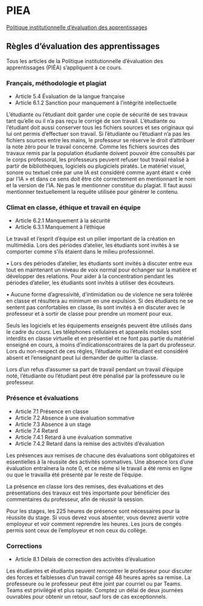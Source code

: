# PIEA


[Politique institutionnelle d’évaluation des apprentissages](https://www.cmontmorency.qc.ca/wp-content/uploads/images/college/regles-et-reglements/Politique_institutionnelle_evaluation_des_apprentissages_PIEA_2023.pdf)

## Règles d’évaluation des apprentissages

Tous les articles de la Politique institutionnelle d’évaluation des apprentissages (PIÉA) s’appliquent à ce cours.

### Français, méthodologie et plagiat

* Article 5.4 Évaluation de la langue française
* Article 6.1.2 Sanction pour manquement à l’intégrité intellectuelle


L’étudiante ou l’étudiant doit garder une copie de sécurité de ses travaux tant qu’elle ou il n’a pas reçu le corrigé de son travail.
L’étudiante ou l’étudiant doit aussi conserver tous les fichiers sources et ses originaux qui lui ont permis d’effectuer son travail. Si l’étudiante ou l’étudiant n’a pas les fichiers sources entre les mains, le professeur se réserve le droit d’attribuer la note zéro pour le travail concerné.
Comme les fichiers sources des travaux remis par la population étudiante doivent pouvoir être consultés par le corps professoral, les professeurs peuvent refuser tout travail réalisé à partir de bibliothèques, logiciels ou plugiciels piratés.
Le matériel visuel, sonore ou textuel crée par une IA est considéré comme ayant étant « créé par l’IA » et dans ce sens doit être cité correctement en mentionnant le nom et la version de l’IA. Ne pas le mentionner constitue du plagiat. Il faut aussi mentionner textuellement la requête utilisée pour générer le contenu.


### Climat en classe, éthique et travail en équipe

* Article 6.2.1 Manquement à la sécurité 
* Article 6.3.1 Manquement à l’éthique


Le travail et l’esprit d’équipe est un pilier important de la création en multimédia. Lors des périodes d’atelier, les étudiants sont invités à se comporter comme s’ils étaient dans le milieu professionnel.

• Lors des périodes d’atelier, les étudiants sont invités à discuter entre eux tout en maintenant un niveau de voix normal pour échanger sur la matière et développer des relations. Pour aider à la concentration pendant les périodes d’atelier, les étudiants sont invités à utiliser des écouteurs.

• Aucune forme d’agressivité, d’intimidation ou de violence ne sera tolérée en classe et résultera au minimum en une expulsion. Si des étudiants ne se sentent pas confortables en classe, ils sont invités à en discuter avec le professeur et à sortir de classe pour prendre un moment pour eux.

Seuls les logiciels et les équipements enseignés peuvent être utilisés dans le cadre du cours. Les téléphones cellulaires et appareils mobiles sont interdits en classe virtuelle et en présentiel et ne font pas partie du matériel enseigné en cours, à moins d’indicationscontraires de la part du professeur. Lors du non-respect de ces règles, l’étudiante ou l’étudiant est considéré absent et l’enseignant peut lui demander de quitter la classe.

Lors d’un refus d’assumer sa part de travail pendant un travail d’équipe noté, l’étudiante ou l’étudiant peut être pénalisé par la professeure ou le professeur.


### Présence et évaluations

* Article 7.1 Présence en classe
* Article 7.2 Absence à une évaluation sommative
* Article 7.3 Absence à un stage
* Article 7.4 Retard
* Article 7.4.1 Retard à une évaluation sommative
* Article 7.4.2 Retard dans la remise des activités d’évaluation

Les présences aux remises de chacune des évaluations sont obligatoires et essentielles à la réussite des activités sommatives. Une absence lors d’une évaluation entraînera la note 0, et ce même si le travail a été remis en ligne ou que le travailla été présenté par le reste de l’équipe.

La présence en classe lors des remises, des évaluations et des présentations des travaux est très importante pour bénéficier des commentaires du professeur, afin de réussir la session.

Pour les stages, les 225 heures de présence sont nécessaires pour la réussite du stage. Si vous devez vous absenter, vous devrez avertir votre employeur et voir comment reprendre les heures. Les jours de congés permis sont ceux de l’employeur et non ceux du collège.

### Corrections

* Article 8.1 Délais de correction des activités d’évaluation

Les étudiantes et étudiants peuvent rencontrer le professeur pour discuter des forces et faiblesses d’un travail corrigé 48 heures après sa remise.
La professeure ou le professeur peut être joint par courriel ou par Teams. Teams est privilégié et plus rapide. Comptez un délai de deux journées ouvrables pour obtenir un retour, sauf lors de cas exceptionnels.
